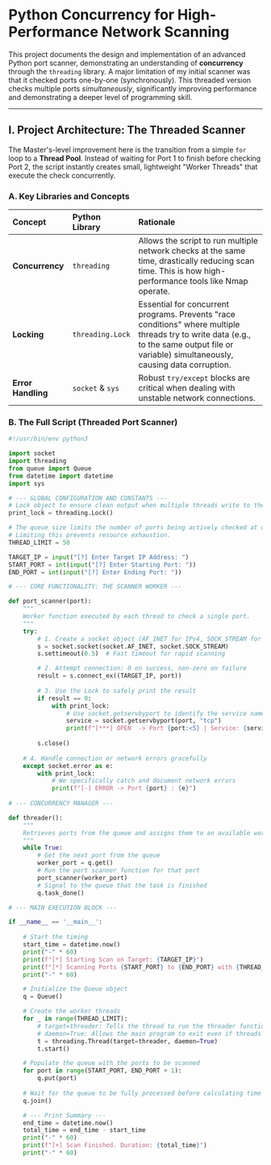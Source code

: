 # Python Concurrency for High-Performance Network Scanning

This project documents the design and implementation of an advanced Python port scanner, demonstrating an understanding of **concurrency** through the `threading` library. A major limitation of my initial scanner was that it checked ports one-by-one (synchronously). This threaded version checks multiple ports *simultaneously*, significantly improving performance and demonstrating a deeper level of programming skill.

---

## I. Project Architecture: The Threaded Scanner

The Master's-level improvement here is the transition from a simple `for` loop to a **Thread Pool**. Instead of waiting for Port 1 to finish before checking Port 2, the script instantly creates small, lightweight "Worker Threads" that execute the check concurrently.

### A. Key Libraries and Concepts

| Concept | Python Library | Rationale |
| :--- | :--- | :--- |
| **Concurrency** | `threading` | Allows the script to run multiple network checks at the same time, drastically reducing scan time. This is how high-performance tools like Nmap operate. |
| **Locking** | `threading.Lock` | Essential for concurrent programs. Prevents "race conditions" where multiple threads try to write data (e.g., to the same output file or variable) simultaneously, causing data corruption. |
| **Error Handling** | `socket` & `sys` | Robust `try/except` blocks are critical when dealing with unstable network connections. |

### B. The Full Script (Threaded Port Scanner)

```python
#!/usr/bin/env python3

import socket
import threading
from queue import Queue
from datetime import datetime
import sys

# --- GLOBAL CONFIGURATION AND CONSTANTS ---
# Lock object to ensure clean output when multiple threads write to the console.
print_lock = threading.Lock() 

# The queue size limits the number of ports being actively checked at once.
# Limiting this prevents resource exhaustion.
THREAD_LIMIT = 50 

TARGET_IP = input("[?] Enter Target IP Address: ")
START_PORT = int(input("[?] Enter Starting Port: "))
END_PORT = int(input("[?] Enter Ending Port: "))

# --- CORE FUNCTIONALITY: THE SCANNER WORKER ---

def port_scanner(port):
    """
    Worker function executed by each thread to check a single port.
    """
    try:
        # 1. Create a socket object (AF_INET for IPv4, SOCK_STREAM for TCP)
        s = socket.socket(socket.AF_INET, socket.SOCK_STREAM)
        s.settimeout(0.5)  # Fast timeout for rapid scanning

        # 2. Attempt connection: 0 on success, non-zero on failure
        result = s.connect_ex((TARGET_IP, port))
        
        # 3. Use the Lock to safely print the result
        if result == 0:
            with print_lock:
                # Use socket.getservbyport to identify the service name (e.g., 'http')
                service = socket.getservbyport(port, "tcp")
                print(f"[***] OPEN  -> Port {port:<5} | Service: {service}")
        
        s.close()
    
    # 4. Handle connection or network errors gracefully
    except socket.error as e:
        with print_lock:
            # We specifically catch and document network errors
            print(f"[-] ERROR -> Port {port} : {e}")
            
# --- CONCURRENCY MANAGER ---

def threader():
    """
    Retrieves ports from the queue and assigns them to an available worker thread.
    """
    while True:
        # Get the next port from the queue
        worker_port = q.get()
        # Run the port scanner function for that port
        port_scanner(worker_port)
        # Signal to the queue that the task is finished
        q.task_done()

# --- MAIN EXECUTION BLOCK ---

if __name__ == '__main__':
    
    # Start the timing
    start_time = datetime.now()
    print("-" * 60)
    print(f"[*] Starting Scan on Target: {TARGET_IP}")
    print(f"[*] Scanning Ports {START_PORT} to {END_PORT} with {THREAD_LIMIT} threads...")
    print("-" * 60)

    # Initialize the Queue object
    q = Queue()

    # Create the worker threads
    for _ in range(THREAD_LIMIT):
        # target=threader: Tells the thread to run the threader function
        # daemon=True: Allows the main program to exit even if threads are running
        t = threading.Thread(target=threader, daemon=True) 
        t.start()

    # Populate the queue with the ports to be scanned
    for port in range(START_PORT, END_PORT + 1):
        q.put(port)
        
    # Wait for the queue to be fully processed before calculating time
    q.join() 

    # --- Print Summary ---
    end_time = datetime.now()
    total_time = end_time - start_time
    print("-" * 60)
    print(f"[+] Scan Finished. Duration: {total_time}")
    print("-" * 60)
